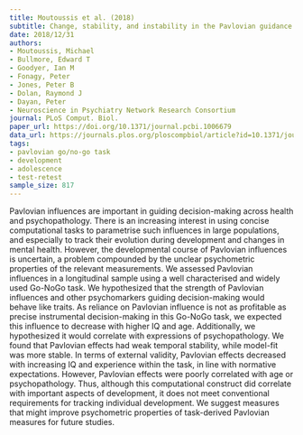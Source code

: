 ```yaml
---
title: Moutoussis et al. (2018)
subtitle: Change, stability, and instability in the Pavlovian guidance of behaviour from adolescence to young adulthood
date: 2018/12/31
authors:
- Moutoussis, Michael
- Bullmore, Edward T
- Goodyer, Ian M
- Fonagy, Peter
- Jones, Peter B
- Dolan, Raymond J
- Dayan, Peter
- Neuroscience in Psychiatry Network Research Consortium
journal: PLoS Comput. Biol.
paper_url: https://doi.org/10.1371/journal.pcbi.1006679
data_url: https://journals.plos.org/ploscompbiol/article?id=10.1371/journal.pcbi.1006679#sec016
tags:
- pavlovian go/no-go task
- development
- adolescence
- test-retest
sample_size: 817
---
```


Pavlovian influences are important in guiding decision-making across health and psychopathology. There is an increasing interest in using concise computational tasks to parametrise such influences in large populations, and especially to track their evolution during development and changes in mental health. However, the developmental course of Pavlovian influences is uncertain, a problem compounded by the unclear psychometric properties of the relevant measurements. We assessed Pavlovian influences in a longitudinal sample using a well characterised and widely used Go-NoGo task. We hypothesized that the strength of Pavlovian influences and other psychomarkers guiding decision-making would behave like traits. As reliance on Pavlovian influence is not as profitable as precise instrumental decision-making in this Go-NoGo task, we expected this influence to decrease with higher IQ and age. Additionally, we hypothesized it would correlate with expressions of psychopathology. We found that Pavlovian effects had weak temporal stability, while model-fit was more stable. In terms of external validity, Pavlovian effects decreased with increasing IQ and experience within the task, in line with normative expectations. However, Pavlovian effects were poorly correlated with age or psychopathology. Thus, although this computational construct did correlate with important aspects of development, it does not meet conventional requirements for tracking individual development. We suggest measures that might improve psychometric properties of task-derived Pavlovian measures for future studies.
